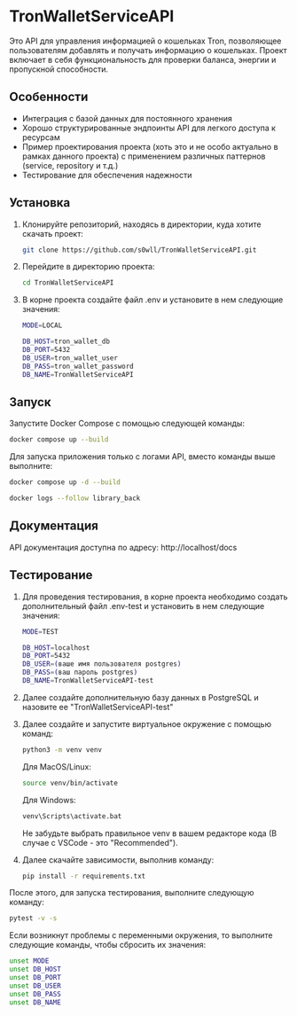 # TronWalletServiceAPI

Это API для управления информацией о кошельках Tron, позволяющее пользователям добавлять и получать информацию о кошельках. Проект включает в себя функциональность для проверки баланса, энергии и пропускной способности.

## Особенности
- Интеграция с базой данных для постоянного хранения
- Хорошо структурированные эндпоинты API для легкого доступа к ресурсам
- Пример проектирования проекта (хоть это и не особо актуально в рамках данного проекта) с применением различных паттернов (service, repository и т.д.)
- Тестирование для обеспечения надежности

## Установка

1. Клонируйте репозиторий, находясь в директории, куда хотите скачать проект:
   ```bash
   git clone https://github.com/s0wll/TronWalletServiceAPI.git
   ```
2. Перейдите в директорию проекта:
   ```bash
   cd TronWalletServiceAPI
   ```
3. В корне проекта создайте файл .env и установите в нем следующие значения:
    ```bash
    MODE=LOCAL

    DB_HOST=tron_wallet_db
    DB_PORT=5432
    DB_USER=tron_wallet_user
    DB_PASS=tron_wallet_password
    DB_NAME=TronWalletServiceAPI
    ```

## Запуск

Запустите Docker Compose с помощью следующей команды:
```bash
docker compose up --build
```

Для запуска приложения только с логами API, вместо команды выше выполните:
```bash
docker compose up -d --build
```
```bash
docker logs --follow library_back
```

## Документация

API документация доступна по адресу: http://localhost/docs

## Тестирование

1. Для проведения тестирования, в корне проекта необходимо создать дополнительный файл .env-test и установить в нем следующие значения:
   ```bash
   MODE=TEST

   DB_HOST=localhost
   DB_PORT=5432
   DB_USER=(ваше имя пользователя postgres)
   DB_PASS=(ваш пароль postgres)
   DB_NAME=TronWalletServiceAPI-test
   ```

2. Далее создайте дополнительную базу данных в PostgreSQL и назовите ее        "TronWalletServiceAPI-test"

3. Далее создайте и запустите виртуальное окружение с помощью команд:
   ```bash
   python3 -m venv venv
   ```

   Для MacOS/Linux:
   ```bash
   source venv/bin/activate
   ```
   Для Windows:
   ```bash
   venv\Scripts\activate.bat
   ```
   
   Не забудьте выбрать правильное venv в вашем редакторе кода (В случае с VSCode - это "Recommended").

4. Далее скачайте зависимости, выполнив команду:
   ```bash
   pip install -r requirements.txt
   ```

После этого, для запуска тестирования, выполните следующую команду:
```bash
pytest -v -s
```

Если возникнут проблемы с переменными окружения, то выполните следующие команды, чтобы сбросить их значения:
```bash
unset MODE
unset DB_HOST
unset DB_PORT
unset DB_USER
unset DB_PASS
unset DB_NAME
```
